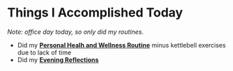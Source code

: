 # Things I Accomplished Today

_Note: office day today, so only did my routines._

- Did my **[Personal Healh and Wellness Routine](../../routines/2024/personal-health-and-wellness-routine/personal-health-and-wellness-routine-2024-week-10.md)** minus kettlebell exercises due to lack of time
- Did my **[Evening Reflections](../../routines/evening-reflections.md)**
